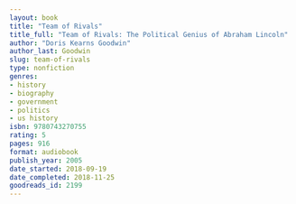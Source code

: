 ```yaml
---
layout: book
title: "Team of Rivals"
title_full: "Team of Rivals: The Political Genius of Abraham Lincoln"
author: "Doris Kearns Goodwin"
author_last: Goodwin
slug: team-of-rivals
type: nonfiction
genres:
- history
- biography
- government
- politics
- us history
isbn: 9780743270755
rating: 5
pages: 916
format: audiobook
publish_year: 2005
date_started: 2018-09-19
date_completed: 2018-11-25
goodreads_id: 2199
---
```

